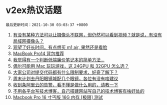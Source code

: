 # v2ex热议话题

`最后更新时间：2021-10-30 03:03:37 +0800`

1. [有没有某种方法可以让摄像头不联网，但仍然可以看到视频？就是说，有没有局域网摄像头？](https://www.v2ex.com/t/811494)
1. [观望了好长时间，有点想买 m1 air, 果然还是看脸](https://www.v2ex.com/t/811452)
1. [MacBook Pro14 背包推荐](https://www.v2ex.com/t/811397)
1. [我觉得有一个判断低端廉价笔记本的简单方法...](https://www.v2ex.com/t/811451)
1. [偶尔可能用 Mac 玩玩游戏，这 24GPU 和 32GPU 怎么选？](https://www.v2ex.com/t/811415)
1. [大家公司对提交代码都有什么限制要求，好奇了解下？](https://www.v2ex.com/t/811425)
1. [周末计划去丹阳眼镜城配几个眼镜，各位有没有啥建议](https://www.v2ex.com/t/811411)
1. [收到条阿里云的告警，看不懂是做什么用的，请教一下](https://www.v2ex.com/t/811424)
1. [不用各平台写技术博客，自己搭建网站写自己的技术博客有啥好处的](https://www.v2ex.com/t/811583)
1. [Macbook Pro 16 寸丐版 16G 内存 [极限] 测试](https://www.v2ex.com/t/811461)

